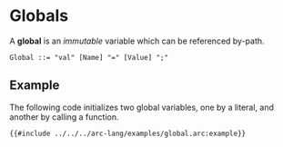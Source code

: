 # Globals

A **global** is an *immutable* variable which can be referenced by-path.

```grammar
Global ::= "val" [Name] "=" [Value] ";"
```

## Example

The following code initializes two global variables, one by a literal, and another by calling a function.

```arc-lang
{{#include ../../../arc-lang/examples/global.arc:example}}
```
